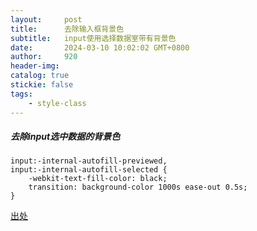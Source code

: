 ```yaml
---
layout:     post
title:      去除输入框背景色
subtitle:   input使用选择数据室带有背景色
date:       2024-03-10 10:02:02 GMT+0800
author:     920
header-img: 
catalog: true
stickie: false
tags:
    - style-class
---
```



##### 去除input选中数据的背景色

```
input:-internal-autofill-previewed,
input:-internal-autofill-selected {
    -webkit-text-fill-color: black;
    transition: background-color 1000s ease-out 0.5s;
}
```

[出处](https://blog.csdn.net/Shids_/article/details/134442192)